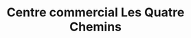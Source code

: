 ---
title: "Centre commercial Les Quatre Chemins"
url: /vichy/centre-commercial-les-quatre-chemins/
shop: centre commercial
---